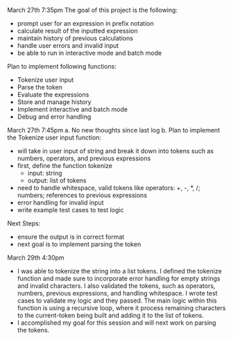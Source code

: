 March 27th 7:35pm
The goal of this project is the following:

- prompt user for an expression in prefix notation
- calculate result of the inputted expression
- maintain history of previous calculations
- handle user errors and invalid input
- be able to run in interactive mode and batch mode

Plan to implement following functions:

- Tokenize user input
- Parse the token
- Evaluate the expressions
- Store and manage history
- Implement interactive and batch mode
- Debug and error handling

March 27th 7:45pm
a. No new thoughts since last log
b. Plan to implement the Tokenize user input function:

- will take in user input of string and break it down into tokens such as numbers, operators, and previous expressions
- first, define the function tokenize
  - input: string
  - output: list of tokens
- need to handle whitespace, valid tokens like operators: +, -, \*, /; numbers; references to previous expressions
- error handling for invalid input
- write example test cases to test logic

Next Steps:

- ensure the output is in correct format
- next goal is to implement parsing the token

March 29th 4:30pm

- I was able to tokenize the string into a list tokens. I defined the tokenize function and made sure to incorporate error handling
  for empty strings and invalid characters. I also validated the tokens, such as operators, numbers, previous expressions, and handling whitespace. I wrote test cases to validate my logic and they passed. The main logic within this function is using a recursive loop, where
  it process remaining characters to the current-token being built and adding it to the list of tokens.
- I accomplished my goal for this session and will next work on parsing the tokens.
